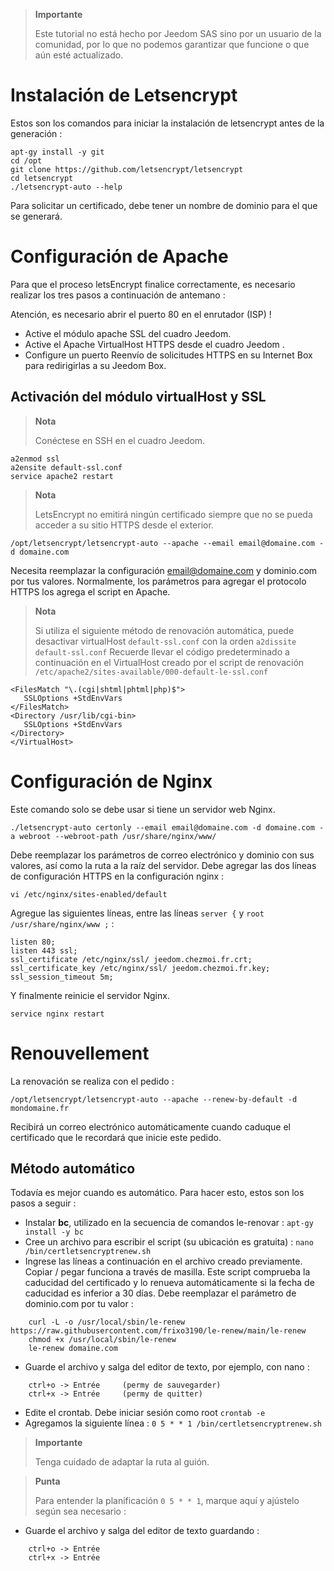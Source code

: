 > **Importante**
>
> Este tutorial no está hecho por Jeedom SAS sino por un usuario de la comunidad, por lo que no podemos garantizar que funcione o que aún esté actualizado.



# Instalación de Letsencrypt

Estos son los comandos para iniciar la instalación de letsencrypt antes de la generación :

````
apt-gy install -y git
cd /opt
git clone https://github.com/letsencrypt/letsencrypt
cd letsencrypt
./letsencrypt-auto --help
````

Para solicitar un certificado, debe tener un nombre de dominio para el que se generará.

# Configuración de Apache

Para que el proceso letsEncrypt finalice correctamente, es necesario realizar los tres pasos a continuación de antemano :

Atención, es necesario abrir el puerto 80 en el enrutador (ISP) !

-   Active el módulo apache SSL del cuadro Jeedom.
-   Active el Apache VirtualHost HTTPS desde el cuadro Jeedom .
-   Configure un puerto Reenvío de solicitudes HTTPS en su Internet Box para redirigirlas a su Jeedom Box.

## Activación del módulo virtualHost y SSL

> **Nota**
>
> Conéctese en SSH en el cuadro Jeedom.

````
a2enmod ssl
a2ensite default-ssl.conf
service apache2 restart
````

> **Nota**
>
> LetsEncrypt no emitirá ningún certificado siempre que no se pueda acceder a su sitio HTTPS desde el exterior.

``/opt/letsencrypt/letsencrypt-auto --apache --email email@domaine.com -d domaine.com``

Necesita reemplazar la configuración <email@domaine.com> y dominio.com por tus valores. Normalmente, los parámetros para agregar el protocolo HTTPS los agrega el script en Apache.

> **Nota**
>
> Si utiliza el siguiente método de renovación automática, puede desactivar virtualHost ``default-ssl.conf`` con la orden ``a2dissite default-ssl.conf`` Recuerde llevar el código predeterminado a continuación en el VirtualHost creado por el script de renovación ``/etc/apache2/sites-available/000-default-le-ssl.conf``

````
<FilesMatch "\.(cgi|shtml|phtml|php)$">
   SSLOptions +StdEnvVars
</FilesMatch>
<Directory /usr/lib/cgi-bin>
   SSLOptions +StdEnvVars
</Directory>
</VirtualHost>
````

# Configuración de Nginx

Este comando solo se debe usar si tiene un servidor web Nginx.

``./letsencrypt-auto certonly --email email@domaine.com -d domaine.com -a webroot --webroot-path /usr/share/nginx/www/``

Debe reemplazar los parámetros de correo electrónico y dominio con sus valores, así como la ruta a la raíz del servidor. Debe agregar las dos líneas de configuración HTTPS en la configuración nginx :

``vi /etc/nginx/sites-enabled/default``

Agregue las siguientes líneas, entre las líneas ``server {`` y ``root /usr/share/nginx/www ;`` :

````
listen 80;
listen 443 ssl;
ssl_certificate /etc/nginx/ssl/ jeedom.chezmoi.fr.crt;
ssl_certificate_key /etc/nginx/ssl/ jeedom.chezmoi.fr.key;
ssl_session_timeout 5m;
````

Y finalmente reinicie el servidor Nginx.

``service nginx restart``

# Renouvellement

La renovación se realiza con el pedido :

``/opt/letsencrypt/letsencrypt-auto --apache --renew-by-default -d mondomaine.fr``

Recibirá un correo electrónico automáticamente cuando caduque el certificado que le recordará que inicie este pedido.

## Método automático

Todavía es mejor cuando es automático. Para hacer esto, estos son los pasos a seguir :

-   Instalar **bc**, utilizado en la secuencia de comandos le-renovar : ``apt-gy install -y bc``
-   Cree un archivo para escribir el script (su ubicación es gratuita) : ``nano /bin/certletsencryptrenew.sh``
-   Ingrese las líneas a continuación en el archivo creado previamente. Copiar / pegar funciona a través de masilla. Este script comprueba la caducidad del certificado y lo renueva automáticamente si la fecha de caducidad es inferior a 30 días. Debe reemplazar el parámetro de dominio.com por tu valor :
````
    curl -L -o /usr/local/sbin/le-renew https://raw.githubusercontent.com/frixo3190/le-renew/main/le-renew
    chmod +x /usr/local/sbin/le-renew
    le-renew domaine.com
````
-   Guarde el archivo y salga del editor de texto, por ejemplo, con nano :
````
    ctrl+o -> Entrée     (permy de sauvegarder)
    ctrl+x -> Entrée     (permy de quitter)
````
-   Edite el crontab. Debe iniciar sesión como root ``crontab -e``
-   Agregamos la siguiente línea : ``0 5 * * 1 /bin/certletsencryptrenew.sh``
> **Importante**
>
> Tenga cuidado de adaptar la ruta al guión.

> **Punta**
>
> Para entender la planificación ``0 5 * * 1``, marque aquí y ajústelo según sea necesario :
-   Guarde el archivo y salga del editor de texto guardando :
````
    ctrl+o -> Entrée
    ctrl+x -> Entrée
````
